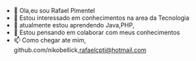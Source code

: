- 👋 Ola,eu sou Rafael Pimentel
- 👀 Estou interessado em conhecimentos na area da Tecnologia 
- 🌱 atualmente estou aprendendo Java,PHP,
- 💞️ Estou pensando em colaborar com meus conhecimentos
- 📫 Como chegar ate mim, github.com/nikobellick,rafaelcpti@hotmail.com

<!---
nikobellick/nikobellick is a ✨ special ✨ repository because its `README.md` (this file) appears on your GitHub profile.
You can click the Preview link to take a look at your changes.
--->
